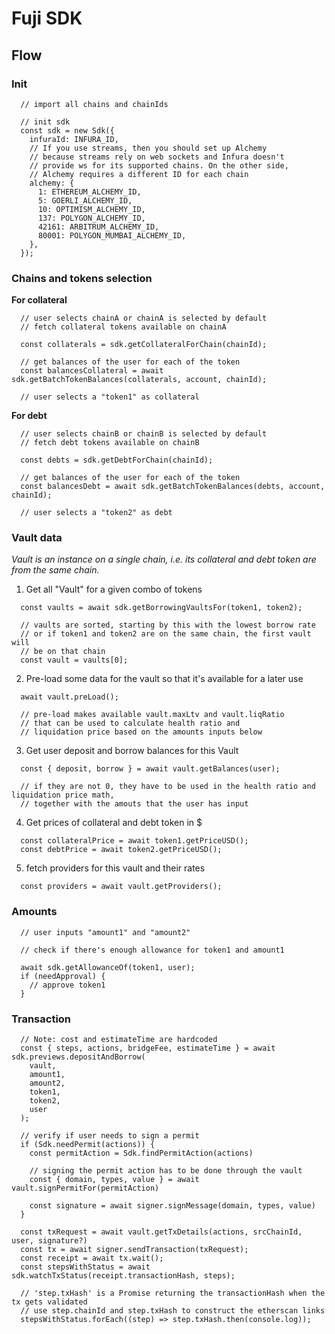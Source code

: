 # Fuji SDK

## Flow

### Init

```
  // import all chains and chainIds

  // init sdk
  const sdk = new Sdk({
    infuraId: INFURA_ID,
    // If you use streams, then you should set up Alchemy
    // because streams rely on web sockets and Infura doesn't
    // provide ws for its supported chains. On the other side,
    // Alchemy requires a different ID for each chain
    alchemy: {
      1: ETHEREUM_ALCHEMY_ID,
      5: GOERLI_ALCHEMY_ID,
      10: OPTIMISM_ALCHEMY_ID,
      137: POLYGON_ALCHEMY_ID,
      42161: ARBITRUM_ALCHEMY_ID,
      80001: POLYGON_MUMBAI_ALCHEMY_ID,
    },
  });
```

### Chains and tokens selection

**For collateral**

```
  // user selects chainA or chainA is selected by default
  // fetch collateral tokens available on chainA

  const collaterals = sdk.getCollateralForChain(chainId);

  // get balances of the user for each of the token
  const balancesCollateral = await sdk.getBatchTokenBalances(collaterals, account, chainId);

  // user selects a "token1" as collateral
```

**For debt**

```
  // user selects chainB or chainB is selected by default
  // fetch debt tokens available on chainB

  const debts = sdk.getDebtForChain(chainId);

  // get balances of the user for each of the token
  const balancesDebt = await sdk.getBatchTokenBalances(debts, account, chainId);

  // user selects a "token2" as debt
```

### Vault data

_Vault is an instance on a single chain, i.e. its collateral and debt token are from the same chain._

1. Get all "Vault" for a given combo of tokens

```
  const vaults = await sdk.getBorrowingVaultsFor(token1, token2);

  // vaults are sorted, starting by this with the lowest borrow rate
  // or if token1 and token2 are on the same chain, the first vault will
  // be on that chain
  const vault = vaults[0];
```

2. Pre-load some data for the vault so that it's available for a later use

```
  await vault.preLoad();

  // pre-load makes available vault.maxLtv and vault.liqRatio
  // that can be used to calculate health ratio and
  // liquidation price based on the amounts inputs below
```

3. Get user deposit and borrow balances for this Vault

```
  const { deposit, borrow } = await vault.getBalances(user);

  // if they are not 0, they have to be used in the health ratio and liquidation price math,
  // together with the amouts that the user has input
```

4. Get prices of collateral and debt token in $

```
  const collateralPrice = await token1.getPriceUSD();
  const debtPrice = await token2.getPriceUSD();
```

5. fetch providers for this vault and their rates

```
  const providers = await vault.getProviders();
```

### Amounts

```
  // user inputs "amount1" and "amount2"

  // check if there's enough allowance for token1 and amount1

  await sdk.getAllowanceOf(token1, user);
  if (needApproval) {
    // approve token1
  }
```

### Transaction

```
  // Note: cost and estimateTime are hardcoded
  const { steps, actions, bridgeFee, estimateTime } = await sdk.previews.depositAndBorrow(
    vault,
    amount1,
    amount2,
    token1,
    token2,
    user
  );

  // verify if user needs to sign a permit
  if (Sdk.needPermit(actions)) {
    const permitAction = Sdk.findPermitAction(actions)

    // signing the permit action has to be done through the vault
    const { domain, types, value } = await vault.signPermitFor(permitAction)

    const signature = await signer.signMessage(domain, types, value)
  }

  const txRequest = await vault.getTxDetails(actions, srcChainId, user, signature?)
  const tx = await signer.sendTransaction(txRequest);
  const receipt = await tx.wait();
  const stepsWithStatus = await sdk.watchTxStatus(receipt.transactionHash, steps);

  // 'step.txHash' is a Promise returning the transactionHash when the tx gets validated
  // use step.chainId and step.txHash to construct the etherscan links
  stepsWithStatus.forEach((step) => step.txHash.then(console.log));
```

